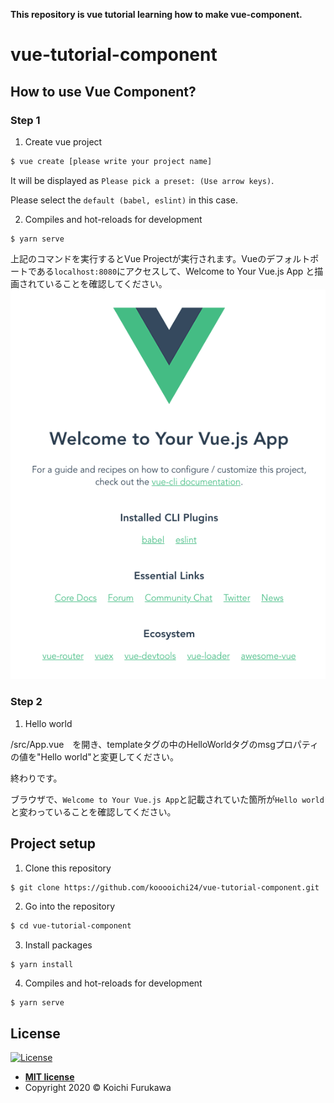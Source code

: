 **This repository is vue tutorial learning how to make vue-component.**
# vue-tutorial-component

## How to use Vue Component?
### Step 1
1. Create vue project
```bash
$ vue create [please write your project name]
```
It will be displayed as `Please pick a preset: (Use arrow keys)`. 

Please select the `default (babel, eslint)` in this case.

2. Compiles and hot-reloads for development
```
$ yarn serve
```
上記のコマンドを実行するとVue Projectが実行されます。Vueのデフォルトポートである`localhost:8080`にアクセスして、Welcome to Your Vue.js App と描画されていることを確認してください。
![デフォルトページ](https://github.com/kooooichi24/vue-tutorial-component/blob/photo/1.png)

### Step 2
1. Hello world

/src/App.vue　を開き、templateタグの中のHelloWorldタグのmsgプロパティの値を"Hello world"と変更してください。

終わりです。

ブラウザで、`Welcome to Your Vue.js App`と記載されていた箇所が`Hello world`と変わっていることを確認してください。




## Project setup
1. Clone this repository
```bash
$ git clone https://github.com/kooooichi24/vue-tutorial-component.git
```

2. Go into the repository
```bash
$ cd vue-tutorial-component
```

3. Install packages
```
$ yarn install
```

4. Compiles and hot-reloads for development
```
$ yarn serve
```

## License

[![License](http://img.shields.io/:license-mit-blue.svg?style=flat-square)](http://badges.mit-license.org)

- **[MIT license](http://opensource.org/licenses/mit-license.php)**
- Copyright 2020 © Koichi Furukawa